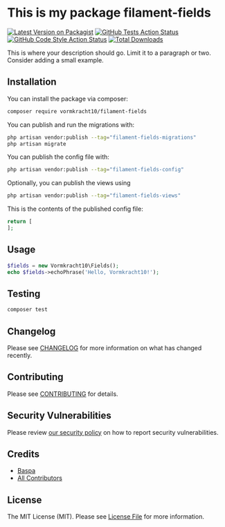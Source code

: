 # This is my package filament-fields

[![Latest Version on Packagist](https://img.shields.io/packagist/v/vormkracht10/filament-fields.svg?style=flat-square)](https://packagist.org/packages/vormkracht10/filament-fields)
[![GitHub Tests Action Status](https://img.shields.io/github/actions/workflow/status/vormkracht10/filament-fields/run-tests.yml?branch=main&label=tests&style=flat-square)](https://github.com/vormkracht10/filament-fields/actions?query=workflow%3Arun-tests+branch%3Amain)
[![GitHub Code Style Action Status](https://img.shields.io/github/actions/workflow/status/vormkracht10/filament-fields/fix-php-code-styling.yml?branch=main&label=code%20style&style=flat-square)](https://github.com/vormkracht10/filament-fields/actions?query=workflow%3A"Fix+PHP+code+styling"+branch%3Amain)
[![Total Downloads](https://img.shields.io/packagist/dt/vormkracht10/filament-fields.svg?style=flat-square)](https://packagist.org/packages/vormkracht10/filament-fields)



This is where your description should go. Limit it to a paragraph or two. Consider adding a small example.

## Installation

You can install the package via composer:

```bash
composer require vormkracht10/filament-fields
```

You can publish and run the migrations with:

```bash
php artisan vendor:publish --tag="filament-fields-migrations"
php artisan migrate
```

You can publish the config file with:

```bash
php artisan vendor:publish --tag="filament-fields-config"
```

Optionally, you can publish the views using

```bash
php artisan vendor:publish --tag="filament-fields-views"
```

This is the contents of the published config file:

```php
return [
];
```

## Usage

```php
$fields = new Vormkracht10\Fields();
echo $fields->echoPhrase('Hello, Vormkracht10!');
```

## Testing

```bash
composer test
```

## Changelog

Please see [CHANGELOG](CHANGELOG.md) for more information on what has changed recently.

## Contributing

Please see [CONTRIBUTING](.github/CONTRIBUTING.md) for details.

## Security Vulnerabilities

Please review [our security policy](../../security/policy) on how to report security vulnerabilities.

## Credits

- [Baspa](https://github.com/vormkracht10)
- [All Contributors](../../contributors)

## License

The MIT License (MIT). Please see [License File](LICENSE.md) for more information.
